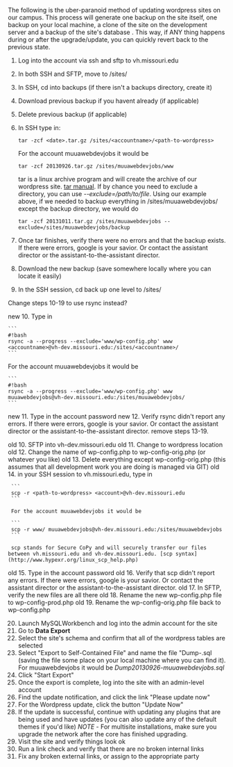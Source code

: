 The following is the uber-paranoid method of updating wordpress sites on our campus.  This process will generate one backup on the site itself, one backup on your local machine, a clone of the site on the development server and a backup of the site's database .  This way, if ANY thing happens during or after the upgrade/update, you can quickly revert back to the previous state.

1. Log into the account via ssh and sftp to vh.missouri.edu
2. In both SSH and SFTP, move to /sites/<accountname>
3. In SSH, cd into backups (if there isn't a backups directory, create it)
4. Download previous backup if you havent already (if applicable)
5. Delete previous backup (if applicable)
6. In SSH type in:

     ```
     tar -zcf <date>.tar.gz /sites/<accountname>/<path-to-wordpress>
     ```

     For the account muuawebdevjobs it would be

     ``` 
     tar -zcf 20130926.tar.gz /sites/muuawebdevjobs/www
     ```
     
     tar is a linux archive program and will create the archive of our wordpress site. [tar manual](http://www.ss64.com/bash/tar.html). If by chance you need to exclude a directory, you can use *--exclude=/path/to/file*. Using our example above, if we needed to backup everything in /sites/muuawebdevjobs/ except the backup directory, we would do
     ```
     tar -zcf 20131011.tar.gz /sites/muuawebdevjobs --exclude=/sites/muuawebdevjobs/backup
     ```


7. Once tar finishes, verify there were no errors and that the backup exists. If there were errors, google is your savior.  Or contact the assistant director or the assistant-to-the-assistant director.
8. Download the new backup (save somewhere locally where you can locate it easily)
9. In the SSH session, cd back up one level to /sites/<accountname>

Change steps 10-19 to use rsync instead?

new 10. Type in

    ```
    #!bash
    rsync -a --progress --exclude='www/wp-config.php' www <accountname>@vh-dev.missouri.edu:/sites/<accountname>/
    ```

For the account muuawebdevjobs it would be

    ```
    #!bash
    rsync -a --progress --exclude='www/wp-config.php' www muuawebdevjobs@vh-dev.missouri.edu:/sites/muuawebdevjobs/
    ```

new 11. Type in the account password
new 12. Verify rsync didn't report any errors. If there were errors, google is your savior.  Or contact the assistant director or the assistant-to-the-assistant director.
remove steps 13-19.

old 10. SFTP into vh-dev.missouri.edu
old 11. Change to wordpress location
old 12. Change the name of wp-config.php to wp-config-orig.php (or whatever you like)
old 13. Delete everything except wp-config-orig.php (this assumes that all development work you are doing is managed via GIT)
old 14. in your SSH session to vh.missouri.edu, type in

     ```
     scp -r <path-to-wordpress> <account>@vh-dev.missouri.edu
     ```

     For the account muuawebdevjobs it would be

     ```
     scp -r www/ muuawebdevjobs@vh-dev.missouri.edu:/sites/muuawebdevjobs
     ```
     
     scp stands for Secure CoPy and will securely transfer our files between vh.missouri.edu and vh-dev.missouri.edu. [scp syntax](http://www.hypexr.org/linux_scp_help.php)

old 15. Type in the account password
old 16. Verify that scp didn't report any errors. If there were errors, google is your savior.  Or contact the assistant director or the assistant-to-the-assistant director.
old 17. In SFTP, verify the new files are all there
old 18. Rename the new wp-config.php file to wp-config-prod.php
old 19. Rename the wp-config-orig.php file back to wp-config.php

20. Launch MySQLWorkbench and log into the admin account for the site
21. Go to **Data Export**
22. Select the site's schema and confirm that all of the wordpress tables are selected
23. Select "Export to Self-Contained File" and name the file "Dump<date>-<accountname>.sql (saving the file some place on your local machine where you can find it). For muuawebdevjobs it would be *Dump20130926-muuawebdevjobs.sql*
24. Click "Start Export"
25. Once the export is complete, log into the site with an admin-level account
26. Find the update notification, and click the link "Please update now"
27. For the Wordpress update, click the button "Update Now"
28. If the update is successful, continue with updating any plugins that are being used and have updates (you can also update any of the default themes if you'd like)
*NOTE* - For multisite installations, make sure you upgrade the network after the core has finished upgrading.
29. Visit the site and verify things look ok
30. Run a link check and verify that there are no broken internal links
31. Fix any broken external links, or assign to the appropriate party